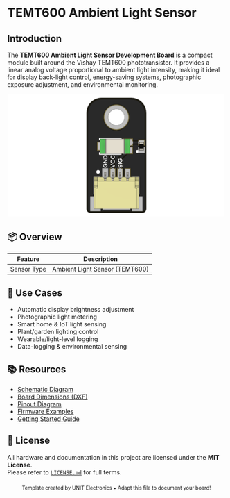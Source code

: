 
# TEMT600 Ambient Light Sensor

## Introduction

The **TEMT600 Ambient Light Sensor Development Board** is a compact module built around the Vishay TEMT600 phototransistor. It provides a linear analog voltage proportional to ambient light intensity, making it ideal for display back-light control, energy-saving systems, photographic exposure adjustment, and environmental monitoring.


<div align="center">
  <img src="hardware/resources/unit_top_V_0_0_1_ue0098_TEMT6000.png" width="500px" alt="Development Board">
</div>



## 📦 Overview

| Feature                 | Description                                                   |
|------------------------|---------------------------------------------------------------|
| Sensor Type            | Ambient Light Sensor (TEMT600)                                |




## 🧪 Use Cases

- Automatic display brightness adjustment  
- Photographic light metering  
- Smart home & IoT light sensing  
- Plant/garden lighting control  
- Wearable/light-level logging  
- Data-logging & environmental sensing



## 📚 Resources

- [Schematic Diagram](https://github.com/UNIT-Electronics-MX/unit_temt600_ambient_light_sensor/blob/main/hardware/README.md#hardware)
- [Board Dimensions (DXF)](https://github.com/UNIT-Electronics-MX/unit_temt600_ambient_light_sensor/blob/main/hardware/README.md#-dimensions)
- [Pinout Diagram](https://github.com/UNIT-Electronics-MX/unit_temt600_ambient_light_sensor/blob/main/hardware/README.md#-dimensions)
- [Firmware Examples](firmware/)
- [Getting Started Guide](docs/getting_started.md)



## 📝 License

All hardware and documentation in this project are licensed under the **MIT License**.  
Please refer to [`LICENSE.md`](LICENSE.md) for full terms.



<div align="center">
  <sub>Template created by UNIT Electronics • Adapt this file to document your board!</sub>
</div>

